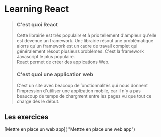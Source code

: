 # Learning React
> ### C'est quoi React  
> Cette librairie est très populaire et à prix tellement d'ampleur qu'elle est devenue un framework.  Une librairie résout une problèmatique alorrs qu'un framework est un cadre de travail complet qui généralement résout plusieurs problèmes. C'est la framework Javascript le plus populaire.  
> React permet de créer des applications Web.
>  
> ### C'est quoi une application web
> C'est un site avec beacoup de fonctionnalités qui nous donnent l'impression d'utiliser une application mobile, car il n'y a pas beaucoup de temps de chargment entre les pages vu que tout ce charge dés le début.


## Les exercices

[Mettre en place un web app]( "Metttre en place une web app")